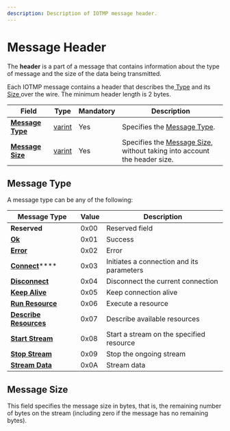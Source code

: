 ```yaml
---
description: Description of IOTMP message header.
---
```


# Message Header

The **header** is a part of a message that contains information about the type of message and the size of the data being transmitted.

Each IOTMP message contains a header that describes the[ Type](message-header.md#message-type) and its [Size ](message-header.md#message-size)over the wire. The minimum header length is 2 bytes.

| Field                                                      | Type                               | Mandatory | Description                                                                                                |
| ---------------------------------------------------------- | ---------------------------------- | --------- | ---------------------------------------------------------------------------------------------------------- |
| ****[**Message Type**](message-header.md#message-type)**** | [varint](../definitions.md#varint) | Yes       | Specifies the [Message Type](message-header.md#message-types).                                             |
| ****[**Message Size**](message-header.md#message-size)**** | [varint](../definitions.md#varint) | Yes       | Specifies the [Message Size](message-header.md#message-size), without taking into account the header size. |

## Message Type

A message type can be any of the following:

| Message Type                                                    | Value | Description                               |
| --------------------------------------------------------------- | ----- | ----------------------------------------- |
| **Reserved**                                                    | 0x00  | Reserved field                            |
| ****[**Ok**](../messages/ok.md)****                             | 0x01  | Success                                   |
| ****[**Error**](../messages/error.md)****                       | 0x02  | Error                                     |
| [**Connect**](../messages/connect.md)****                       | 0x03  | Initiates a connection and its parameters |
| ****[**Disconnect**](../messages/disconnect.md)****             | 0x04  | Disconnect the current connection         |
| ****[**Keep Alive**](../messages/keep-alive.md)****             | 0x05  | Keep connection alive                     |
| ****[**Run Resource**](../messages/run.md)****                  | 0x06  | Execute a resource                        |
| ****[**Describe Resources**](../messages/describe.md)****       | 0x07  | Describe available resources              |
| ****[**Start Stream**](../messages/streams/start-stream.md)**** | 0x08  | Start a stream on the specified resource  |
| ****[**Stop Stream**](../messages/streams/stop-stream.md)****   | 0x09  | Stop the ongoing stream                   |
| ****[**Stream Data**](../messages/streams/stream-event.md)****  | 0x0A  | Stream data                               |

## Message Size

This field specifies the message size in bytes, that is, the remaining number of bytes on the stream (including zero if the message has no remaining bytes).
